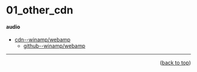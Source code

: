 <a name="topage"></a>

# 01_other_cdn

#### audio
* [cdn--winamp/webamp](https://unpkg.com/webamp@1.4.2/built/webamp.bundle.min.js)
    * [github--winamp/webamp](https://github.com/captbaritone/webamp)
 
-----

<p align="right">(<a href="#topage">back to top</a>)</p>
<br/>
<br/>
